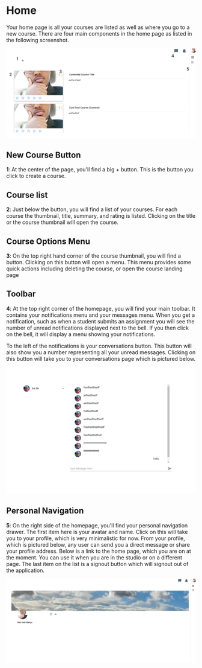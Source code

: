 # Home

Your home page is all your courses are listed as well as where you go to a new course. There are four main components in the home page as listed in the following screenshot.

![An image](./2020-12-1212-42-48.png)

## New Course Button

**1**: At the center of the page, you'll find a big + button. This is the button you click to create a course.

## Course list

**2**: Just below the button, you will find a list of your courses. For each course the thumbnail, title, summary, and rating is listed. Clicking on the title or the course thumbnail will open the course.

## Course Options Menu

**3**: On the top right hand corner of the course thumbnail, you will find a button. Clicking on this button will open a menu. This menu provides some quick actions including deleting the course, or open the course landing page


## Toolbar

**4**: At the top right corner of the homepage, you will find your main toolbar. It contains your notifications menu and your messages menu. When you get a notification, such as when a student submits an assignment you will see the number of unread notifications displayed next to the bell. If you then click on the bell, it will display a menu showing your notifications.

To the left of the notifications is your conversations button. This button will also show you a number representing all your unread messages. Clicking on this button will take you to your conversations page which is pictured below.


![An image](../.vuepress/public/pics/Navigation/Screenshot-from-59-07.png)


## Personal Navigation

**5**: On the right side of the homepage, you'll find your personal navigation drawer. The first item here is your avatar and name. Click on this will take you to your profile, which is very minimalistic for now. From your profile, which is pictured below, any user can send you a direct message or share your profile address. Below is a link to the home page, which you are on at the moment. You can use it when you are in the studio or on a different page. The last item on the list is a signout button which will signout out of the application.

![An image](../.vuepress/public/pics/Navigation/Screenshot-from-58-42.png)

